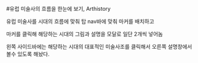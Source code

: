 #유럽 미술사의 흐름을 한눈에 보기, Arthistory

유럽 미술사를 시대의 흐름에 맞춰 탑 nav바에 맞춰 마커를 배치하고

마커를 클릭해 해당하는 시대의 그림과 설명을 모달로 일단 2개씩 넣어놈

왼쪽 사이드바에는 해당하는 시대의 대표적인 미술사조를 클릭해서 오른쪽 설명창에서 볼수 있도록 해놨다.

